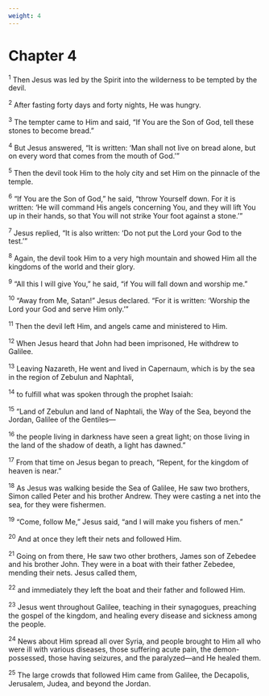 ```yaml
---
weight: 4
---
```


# Chapter 4

<sup>1</sup> Then Jesus was led by the Spirit into the wilderness to be tempted by the devil. 

<sup>2</sup> After fasting forty days and forty nights, He was hungry. 

<sup>3</sup> The tempter came to Him and said, “If You are the Son of God, tell these stones to become bread.” 

<sup>4</sup> But Jesus answered, “It is written: ‘Man shall not live on bread alone, but on every word that comes from the mouth of God.’” 

<sup>5</sup> Then the devil took Him to the holy city and set Him on the pinnacle of the temple. 

<sup>6</sup> “If You are the Son of God,” he said, “throw Yourself down. For it is written: ‘He will command His angels concerning You, and they will lift You up in their hands, so that You will not strike Your foot against a stone.’” 

<sup>7</sup> Jesus replied, “It is also written: ‘Do not put the Lord your God to the test.’” 

<sup>8</sup> Again, the devil took Him to a very high mountain and showed Him all the kingdoms of the world and their glory. 

<sup>9</sup> “All this I will give You,” he said, “if You will fall down and worship me.” 

<sup>10</sup> “Away from Me, Satan!” Jesus declared. “For it is written: ‘Worship the Lord your God and serve Him only.’” 

<sup>11</sup> Then the devil left Him, and angels came and ministered to Him. 

<sup>12</sup> When Jesus heard that John had been imprisoned, He withdrew to Galilee. 

<sup>13</sup> Leaving Nazareth, He went and lived in Capernaum, which is by the sea in the region of Zebulun and Naphtali, 

<sup>14</sup> to fulfill what was spoken through the prophet Isaiah: 

<sup>15</sup> “Land of Zebulun and land of Naphtali, the Way of the Sea, beyond the Jordan, Galilee of the Gentiles— 

<sup>16</sup> the people living in darkness have seen a great light; on those living in the land of the shadow of death, a light has dawned.” 

<sup>17</sup> From that time on Jesus began to preach, “Repent, for the kingdom of heaven is near.” 

<sup>18</sup> As Jesus was walking beside the Sea of Galilee, He saw two brothers, Simon called Peter and his brother Andrew. They were casting a net into the sea, for they were fishermen. 

<sup>19</sup> “Come, follow Me,” Jesus said, “and I will make you fishers of men.” 

<sup>20</sup> And at once they left their nets and followed Him. 

<sup>21</sup> Going on from there, He saw two other brothers, James son of Zebedee and his brother John. They were in a boat with their father Zebedee, mending their nets. Jesus called them, 

<sup>22</sup> and immediately they left the boat and their father and followed Him. 

<sup>23</sup> Jesus went throughout Galilee, teaching in their synagogues, preaching the gospel of the kingdom, and healing every disease and sickness among the people. 

<sup>24</sup> News about Him spread all over Syria, and people brought to Him all who were ill with various diseases, those suffering acute pain, the demon-possessed, those having seizures, and the paralyzed—and He healed them. 

<sup>25</sup> The large crowds that followed Him came from Galilee, the Decapolis, Jerusalem, Judea, and beyond the Jordan. 


